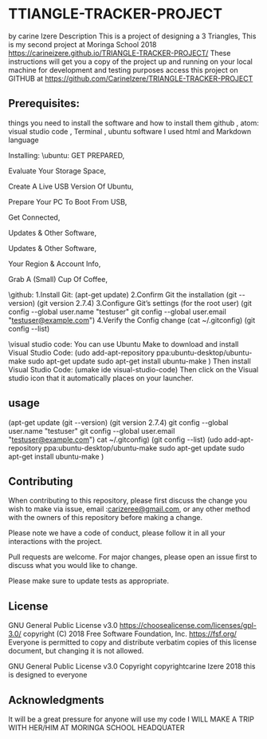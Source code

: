 # TTIANGLE-TRACKER-PROJECT
by carine Izere
Description
This is a project of designing a 3 Triangles, This is my second project at Moringa School 2018 https://carineizere.github.io/TRIANGLE-TRACKER-PROJECT/ These instructions will get you a copy of the project up and running on your local machine for development and testing purposes access this project on GITHUB at https://github.com/CarineIzere/TRIANGLE-TRACKER-PROJECT

## Prerequisites:
things you need to install the software and how to install them github , atom: visual studio code , Terminal , ubuntu software I used html and Markdown language

Installing:
\ubuntu: GET PREPARED,

Evaluate Your Storage Space,

Create A Live USB Version Of Ubuntu,

Prepare Your PC To Boot From USB,

Get Connected,

Updates & Other Software,

Updates & Other Software,

Your Region & Account Info,

Grab A (Small) Cup Of Coffee,

\github: 1.Install Git: (apt-get update) 2.Confirm Git the installation (git --version) (git version 2.7.4) 3.Configure Git’s settings (for the root user) (git config --global user.name "testuser" git config --global user.email "testuser@example.com") 4.Verify the Config change (cat ~/.gitconfig) (git config --list)

\visual studio code: You can use Ubuntu Make to download and install Visual Studio Code: (udo add-apt-repository ppa:ubuntu-desktop/ubuntu-make sudo apt-get update sudo apt-get install ubuntu-make ) Then install Visual Studio Code: (umake ide visual-studio-code) Then click on the Visual studio icon that it automatically places on your launcher.

## usage
(apt-get update (git --version) (git version 2.7.4) git config --global user.name "testuser" git config --global user.email "testuser@example.com") cat ~/.gitconfig) (git config --list) (udo add-apt-repository ppa:ubuntu-desktop/ubuntu-make sudo apt-get update sudo apt-get install ubuntu-make )

## Contributing
When contributing to this repository, please first discuss the change you wish to make via issue, email :carizeree@gmail.com, or any other method with the owners of this repository before making a change.

Please note we have a code of conduct, please follow it in all your interactions with the project.

Pull requests are welcome. For major changes, please open an issue first to discuss what you would like to change.

Please make sure to update tests as appropriate.

## License
GNU General Public License v3.0 https://choosealicense.com/licenses/gpl-3.0/ copyright (C) 2018 Free Software Foundation, Inc. https://fsf.org/ Everyone is permitted to copy and distribute verbatim copies of this license document, but changing it is not allowed.

GNU General Public License v3.0 Copyright copyrightcarine Izere 2018 this is designed to everyone
## Acknowledgments
It will be a great pressure for anyone will use my code I WILL MAKE A TRIP WITH HER/HIM AT MORINGA SCHOOL HEADQUATER
